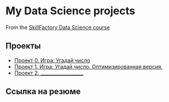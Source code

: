 # My Data Science projects

From the [SkillFactory Data Science course](https://skillfactory.ru/data-scientist-pro)

## Проекты

* [Проект 0. Игра: Угадай число](https://github.com/NTNikolay/sf_data_science/tree/main/project_0)
* [Проект 1. Игра: Угадай число. Оптимизированная версия.](https://github.com/NTNikolay/sf_data_science/tree/main/project_1)
* [Проект 2. __________________](____)

## Ссылка на резюме
